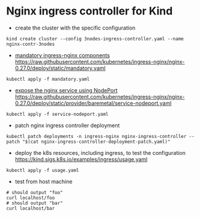 # Nginx ingress controller for Kind

- create the cluster with the specific configuration
```
kind create cluster --config 3nodes-ingress-controller.yaml --name nginx-contr-3nodes
```

- [mandatory ingress-nginx components](https://kubernetes.github.io/ingress-nginx/deploy/#prerequisite-generic-deployment-command)
https://raw.githubusercontent.com/kubernetes/ingress-nginx/nginx-0.27.0/deploy/static/mandatory.yaml
```
kubectl apply -f mandatory.yaml
```


- [expose the nginx service using NodePort](https://kubernetes.github.io/ingress-nginx/deploy/#bare-metal)
https://raw.githubusercontent.com/kubernetes/ingress-nginx/nginx-0.27.0/deploy/static/provider/baremetal/service-nodeport.yaml
```
kubectl apply -f service-nodeport.yaml
```

- patch nginx ingress controller deployment
```
kubectl patch deployments -n ingress-nginx nginx-ingress-controller --patch "$(cat nginx-ingress-controller-deployment-patch.yaml)"
```

- deploy the k8s resources, including ingress, to test the configuration
https://kind.sigs.k8s.io/examples/ingress/usage.yaml
```
kubectl apply -f usage.yaml
```
- test from host machine
```
# should output "foo"
curl localhost/foo
# should output "bar"
curl localhost/bar
```